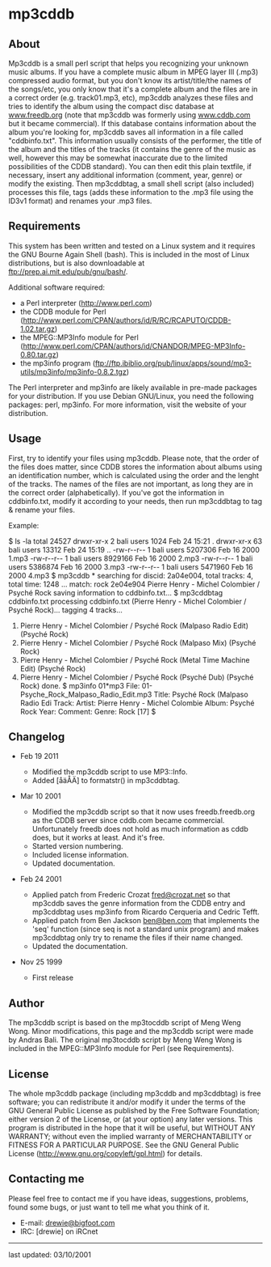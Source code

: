 # mp3cddb
   
## About
   Mp3cddb is a small perl script that helps you recognizing your unknown
   music albums. If you have a complete music album in MPEG layer III
   (.mp3) compressed audio format, but you don't know its
   artist/title/the names of the songs/etc, you only know that it's a
   complete album and the files are in a correct order (e.g. track01.mp3,
   etc), mp3cddb analyzes these files and tries to identify the album
   using the compact disc database at www.freedb.org (note that
   mp3cddb was formerly using www.cddb.com but it became commercial).
   If this database contains information about the album you're looking
   for, mp3cddb saves all information in a file called "cddbinfo.txt".
   This information usually consists of the performer, the title of the
   album and the titles of the tracks (it contains the genre of the music
   as well, however this may be somewhat inaccurate due to the limited
   possibilities of the CDDB standard). You can then edit this plain
   textfile, if necessary, insert any additional information (comment,
   year, genre) or modify the existing. Then mp3cddbtag, a small shell
   script (also included) processes this file, tags (adds these
   information to the .mp3 file using the ID3v1 format) and renames your
   .mp3 files.
   
## Requirements
   This system has been written and tested on a Linux system and it
   requires the GNU Bourne Again Shell (bash). This is included in the
   most of Linux distributions, but is also downloadable at
   ftp://prep.ai.mit.edu/pub/gnu/bash/.
   
   Additional software required:
   
   * a Perl interpreter (http://www.perl.com)
   * the CDDB module for Perl
       (http://www.perl.com/CPAN/authors/id/R/RC/RCAPUTO/CDDB-1.02.tar.gz)
   * the MPEG::MP3Info module for Perl
       (http://www.perl.com/CPAN/authors/id/CNANDOR/MPEG-MP3Info-0.80.tar.gz)
   * the mp3info program
       (ftp://ftp.ibiblio.org/pub/linux/apps/sound/mp3-utils/mp3info/mp3info-0.8.2.tgz)
       
   The Perl interpreter and mp3info are likely available in pre-made
   packages for your distribution. If you use Debian GNU/Linux, you need
   the following packages: perl, mp3info. For more information, visit the
   website of your distribution.
   
## Usage
   First, try to identify your files using mp3cddb. Please note, that the
   order of the files does matter, since CDDB stores the information
   about albums using an identification number, which is calculated using
   the order and the lenght of the tracks. The names of the files are not
   important, as long they are in the correct order (alphabetically). If
   you've got the information in cddbinfo.txt, modify it according to
   your needs, then run mp3cddbtag to tag & rename your files.
   
   Example:
   
   $ ls -la
   total 24527
   drwxr-xr-x    2 bali     users        1024 Feb 24 15:21 .
   drwxr-xr-x   63 bali     users       13312 Feb 24 15:19 ..
   -rw-r--r--    1 bali     users     5207306 Feb 16  2000 1.mp3
   -rw-r--r--    1 bali     users     8929166 Feb 16  2000 2.mp3
   -rw-r--r--    1 bali     users     5386874 Feb 16  2000 3.mp3
   -rw-r--r--    1 bali     users     5471960 Feb 16  2000 4.mp3
   $ mp3cddb *
   searching for discid: 2a04e004, total tracks: 4, total time: 1248 ...
   match: rock      2e04e904        Pierre Henry - Michel Colombier / Psyché Rock
   saving information to cddbinfo.txt...
   $ mp3cddbtag cddbinfo.txt
   processing cddbinfo.txt (Pierre Henry - Michel Colombier / Psyché Rock)...
   tagging 4 tracks...
   01. Pierre Henry - Michel Colombier / Psyché Rock (Malpaso Radio Edit) (Psyché Rock)
   02. Pierre Henry - Michel Colombier / Psyché Rock (Malpaso Mix) (Psyché Rock)
   03. Pierre Henry - Michel Colombier / Psyché Rock (Metal Time Machine Edit) (Psyché Rock)
   04. Pierre Henry - Michel Colombier / Psyché Rock (Psyché Dub) (Psyché Rock)
   done.
   $ mp3info 01*mp3
   File: 01-Psyche_Rock_Malpaso_Radio_Edit.mp3
   Title:   Psyché Rock (Malpaso Radio Edi Track:
   Artist:  Pierre Henry - Michel Colombie
   Album:   Psyché Rock                    Year:
   Comment:                                Genre: Rock [17]
   $
   
## Changelog
*   Feb 19 2011
     * Modified the mp3cddb script to use MP3::Info.
     * Added [åäÅÄ] to formatstr() in mp3cddbtag.
     
*   Mar 10 2001
     * Modified the mp3cddb script so that it now uses freedb.freedb.org
       as the CDDB server since cddb.com became commercial. Unfortunately
       freedb does not hold as much information as cddb does, but it
       works at least. And it's free.
     * Started version numbering.
     * Included license information.
     * Updated documentation.
       
*   Feb 24 2001
     * Applied patch from Frederic Crozat <fred@crozat.net> so that mp3cddb saves the
       genre information from the CDDB entry and mp3cddbtag uses mp3info
       from Ricardo Cerqueria and Cedric Tefft.
     * Applied patch from Ben Jackson <ben@ben.com> that implements the 'seq'
       function (since seq is not a standard unix program) and makes
       mp3cddbtag only try to rename the files if their name changed.
     * Updated the documentation.
       
*   Nov 25 1999
     * First release
   
## Author
   The mp3cddb script is based on the mp3tocddb script of Meng Weng Wong.
   Minor modifications, this page and the mp3cddb script were made by
   Andras Bali. The original mp3tocddb script by Meng Weng Wong is
   included in the MPEG::MP3Info module for Perl (see Requirements).
   
## License
   The whole mp3cddb package (including mp3cddb and mp3cddbtag) is free
   software; you can redistribute it and/or modify it under the terms of
   the GNU General Public License as published by the Free Software
   Foundation; either version 2 of the License, or (at your option) any
   later versions. This program is distributed in the hope that it will
   be useful, but WITHOUT ANY WARRANTY; without even the implied warranty
   of MERCHANTABILITY or FITNESS FOR A PARTICULAR PURPOSE. See the
   GNU General Public License (http://www.gnu.org/copyleft/gpl.html)
   for details.
   
## Contacting me
   Please feel free to contact me if you have ideas, suggestions,
   problems, found some bugs, or just want to tell me what you think of
   it.
   
   * E-mail: drewie@bigfoot.com
   * IRC: [drewie] on iRCnet
   _________________________________________________________________
   
   last updated: 03/10/2001

